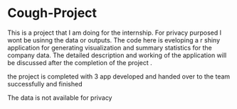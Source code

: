 # Cough-Project
This is a project that I am doing for the internship. For privacy purposed I wont be usinng the data or outputs. The code here is eveloping a r shiny application for generating visualization and summary statistics for the company data. The detailed description and working of the application will be discussed after the completion of the project .

the project is completed with 3 app developed and handed over to the team successfully and finished

The data is not available for privacy

